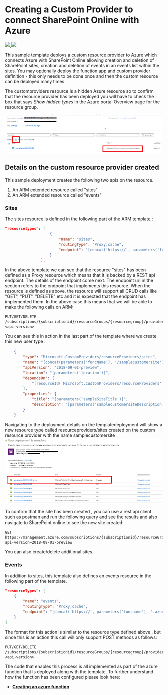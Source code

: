 # Creating a Custom Provider to connect SharePoint Online with Azure

<a href="https://portal.azure.com/#create/Microsoft.Template/uri/https%3A%2F%2Fraw.githubusercontent.com%2Fmshimanshuchandel%2fSharePointCustomRP%2Fmaster%2F101-custom-rp-sharepoint-integration-with-function%2Fazuredeploy.json" target="_blank">
    <img src="http://azuredeploy.net/deploybutton.png"/>
</a>
<a href="http://armviz.io/#/?load=https%3A%2F%2Fraw.githubusercontent.com%2Fmshimanshuchandel%2fSharePointCustomRP%2Fmaster%2F101-custom-rp-sharepoint-integration-with-function%2Fazuredeploy.json" target="_blank">
    <img src="http://armviz.io/visualizebutton.png"/>
</a>

This sample template deploys a custom resource provider to Azure which connects Azure with SharePoint Online allowing creation and deletion of SharePoint sites, creation and deletion of events in an events list within the sites. You may optionally deploy the function app and custom provider definition - this only needs to be done once and then the custom resource can be deployed many times.

The customproviders resource is a hidden Azure resource so to confirm that the resource provider has been deployed you will have to check the box that says *Show hidden types* in the Azure portal Overview page for the resource group.

![](images/showhidden.png)

## Details on the custom resource provider created

This sample deployment creates the following two apis on the resource.

1) An ARM extended resource called "sites"
2) An ARM extended resource called "events"

### Sites

The sites resource is defined in the following part of the ARM template : 

```json
"resourcetypes": [
                    {
                        "name": "sites",
                        "routingType": "Proxy,cache",
                        "endpoint": "[concat('https://', parameters('funcname'), '.azurewebsites.net/api/{requestPath}')]"
                    }
                ],
```

In the above template we can see that the resource "sites" has been defined as a Proxy resource which means that it is backed by a REST api endpoint. The details of the endpoint come next. The endpoint uri in the section refers to the endpoint that implements this resource. When the resource is defined as above, the resource will support all CRUD calls like "GET", "PUT", "DELETE" etc and it is expected that the endpoint has implemented them. In the above case this means that we will be able to make the following calls on ARM:

```
PUT/GET/DELETE /subscriptions/{subscriptionid}/resourceGroups/{resourcegroup}/providers/Microsoft.CustomProviders/resourceProviders/{customrpname}/sites/siteName?<api-version>
```

You can see this in action in the last part of the template where we create this new user type : 

```json
    {
        "type": "Microsoft.CustomProviders/resourceProviders/sites",
        "name": "[concat(parameters('funcName'), '/samplecustomersite')]",
        "apiVersion": "2018-09-01-preview",
        "location": "[parameters('location')]",
        "dependsOn": [
            "[resourceId('Microsoft.CustomProviders/resourceProviders', parameters('funcName'))]"
        ],
        "properties": {
            "title": "[parameters('sampleSiteTitle')]",
            "description": "[parameters('samplecustomersiteDescription')]"
        }
    }
```

Navigating to the deployment details on the templatedeployment will show a new resource type called resourceproviders/sites created on the custom resource provider with the name samplecustomersite
![](images/createduser.png)

To confirm that the site has been created , you can use a rest api client such as postman and run the following query and see the results and also navigate to SharePoint online to see the new site created:

```
GET  
https://management.azure.com/subscriptions/{subscriptionid}/resourceGroups/{resourcegroup}/providers/Microsoft.CustomProviders/resourceProviders/{customrpname}/sites/samplecustomersite?api-version=2018-09-01-preview
```

You can also create/delete additional sites.

### Events

In addition to sites, this template also defines an events resource in the following part of the template. 

```json
"resourceTypes": [
    {
        "name": "events",
        "routingType": "Proxy,cache",
        "endpoint": "[concat('https://', parameters('funcname'), '.azurewebsites.net/api/{requestPath}')]"
    }
]
```

The format for this action is similar to the resource type defined above , but since this is an action this call will only support POST methods as follows:

```
PUT/GET/DELETE /subscriptions/{subscriptionid}/resourceGroups/{resourcegroup}/providers/Microsoft.CustomProviders/resourceProviders/{customrpname}/events/eventName?<api-version>
```

The code that enables this process is all implemented as part of the azure function that is deployed along with the template. To further understand how the function has been configured please look here:

+ [**Creating an azure function**](SampleFunctions/CSharpSimpleProvider/README.md)

